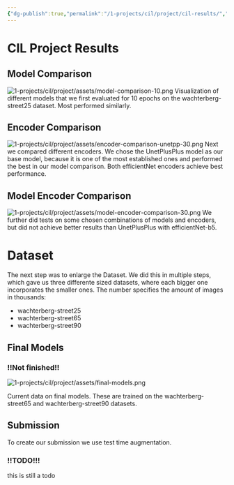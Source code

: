 ```yaml
---
{"dg-publish":true,"permalink":"/1-projects/cil/project/cil-results/","tags":["eth/cil/project"],"created":"","updated":""}
---
```


# CIL Project Results
## Model Comparison
![1-projects/cil/project/assets/model-comparison-10.png](/img/user/1-projects/cil/project/assets/model-comparison-10.png)
Visualization of different models that we first evaluated for 10 epochs on the wachterberg-street25 dataset. Most performed similarly.

## Encoder Comparison

![1-projects/cil/project/assets/encoder-comparison-unetpp-30.png](/img/user/1-projects/cil/project/assets/encoder-comparison-unetpp-30.png)
Next we compared different encoders. We chose the UnetPlusPlus model as our base model, because it is one of the most established ones and performed the best in our model comparison. Both efficientNet encoders achieve best performance.

## Model Encoder Comparison

![1-projects/cil/project/assets/model-encoder-comparison-30.png](/img/user/1-projects/cil/project/assets/model-encoder-comparison-30.png)
We further did tests on some chosen combinations of models and encoders, but did not achieve better results than UnetPlusPlus with efficientNet-b5.
# Dataset
The next step was to enlarge the Dataset. We did this in multiple steps, which gave us three differente sized datasets, where each bigger one incorporates the smaller ones. The number specifies the amount of images in thousands:
* wachterberg-street25
* wachterberg-street65
* wachterberg-street90
## Final Models
### !!Not finished!!

![1-projects/cil/project/assets/final-models.png](/img/user/1-projects/cil/project/assets/final-models.png)

Current data on final models. These are trained on the wachterberg-street65 and wachterberg-street90 datasets. 
## Submission
To create our submission we use test time augmentation.
### !!TODO!!!
this is still a todo
